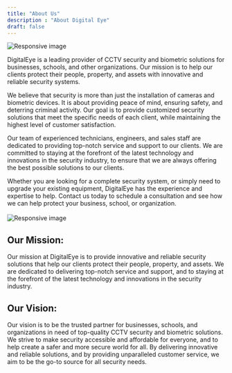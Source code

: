 ```yaml
---
title: "About Us"
description : "About Digital Eye"
draft: false
---
```

<img src="/images/about/1.jpg" class="rounded img-fluid" alt="Responsive image">

DigitalEye is a leading provider of CCTV security and biometric solutions for businesses, schools, and other organizations. Our mission is to help our clients protect their people, property, and assets with innovative and reliable security systems.

We believe that security is more than just the installation of cameras and biometric devices. It is about providing peace of mind, ensuring safety, and deterring criminal activity. Our goal is to provide customized security solutions that meet the specific needs of each client, while maintaining the highest level of customer satisfaction.

Our team of experienced technicians, engineers, and sales staff are dedicated to providing top-notch service and support to our clients. We are committed to staying at the forefront of the latest technology and innovations in the security industry, to ensure that we are always offering the best possible solutions to our clients.

Whether you are looking for a complete security system, or simply need to upgrade your existing equipment, DigitalEye has the experience and expertise to help. Contact us today to schedule a consultation and see how we can help protect your business, school, or organization.
<br>
<br>
<img src="/images/about/3.jpg" class="rounded img-fluid" alt="Responsive image">
## Our Mission:

Our mission at DigitalEye is to provide innovative and reliable security solutions that help our clients protect their people, property, and assets. We are dedicated to delivering top-notch service and support, and to staying at the forefront of the latest technology and innovations in the security industry.

## Our Vision:

Our vision is to be the trusted partner for businesses, schools, and organizations in need of top-quality CCTV security and biometric solutions. We strive to make security accessible and affordable for everyone, and to help create a safer and more secure world for all. By delivering innovative and reliable solutions, and by providing unparalleled customer service, we aim to be the go-to source for all security needs.
